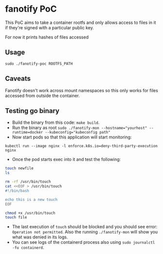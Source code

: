 # fanotify PoC

This PoC aims to take a container rootfs and only allows access to files in it if they're signed with a particular public key.

For now it prints hashes of files accessed

## Usage

```console
sudo ./fanotify-poc ROOTFS_PATH
```

## Caveats

Fanotify doesn't work across mount namespaces so this only works for files accessed from outside the container.


## Testing go binary

- Build the binary from this code: `make build`.
- Run the binary as root `sudo ./fanotify-mon --hostname="yourhost" --runtime=docker --kubeconfig="kubeconfig path"`
- Now start pods so that this application will start monitoring:

```
kubectl run --image nginx -l enforce.k8s.io=deny-third-party-execution nginx
```

- Once the pod starts exec into it and test the following:

```bash
touch newfile
ls

rm -rf /usr/bin/touch
cat <<EOF > /usr/bin/touch
#!/bin/bash

echo this is a new touch
EOF

chmod +x /usr/bin/touch
touch file
```

- The last execution of `touch` should be blocked and you should see error: `Operation not permitted`. Also the running `./fanotify-mon` will show you what was denied in its logs.
- You can see logs of the containerd process also using `sudo journalctl -fu containerd`.
